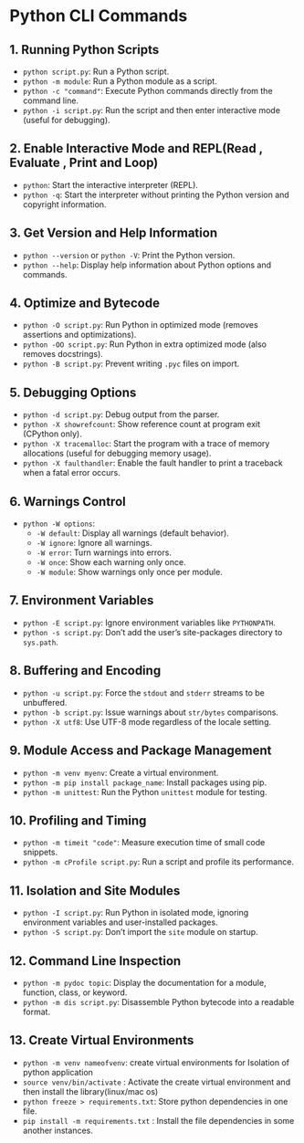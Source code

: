 # Python CLI Commands

## 1. Running Python Scripts
- `python script.py`: Run a Python script.
- `python -m module`: Run a Python module as a script.
- `python -c "command"`: Execute Python commands directly from the command line.
- `python -i script.py`: Run the script and then enter interactive mode (useful for debugging).

## 2. Enable Interactive Mode and REPL(Read , Evaluate , Print and Loop)
- `python`: Start the interactive interpreter (REPL).
- `python -q`: Start the interpreter without printing the Python version and copyright information.

## 3. Get Version and Help Information
- `python --version` or `python -V`: Print the Python version.
- `python --help`: Display help information about Python options and commands.

## 4. Optimize and Bytecode
- `python -O script.py`: Run Python in optimized mode (removes assertions and optimizations).
- `python -OO script.py`: Run Python in extra optimized mode (also removes docstrings).
- `python -B script.py`: Prevent writing `.pyc` files on import.

## 5. Debugging Options
- `python -d script.py`: Debug output from the parser.
- `python -X showrefcount`: Show reference count at program exit (CPython only).
- `python -X tracemalloc`: Start the program with a trace of memory allocations (useful for debugging memory usage).
- `python -X faulthandler`: Enable the fault handler to print a traceback when a fatal error occurs.

## 6. Warnings Control
- `python -W options`:
  - `-W default`: Display all warnings (default behavior).
  - `-W ignore`: Ignore all warnings.
  - `-W error`: Turn warnings into errors.
  - `-W once`: Show each warning only once.
  - `-W module`: Show warnings only once per module.

## 7. Environment Variables
- `python -E script.py`: Ignore environment variables like `PYTHONPATH`.
- `python -s script.py`: Don’t add the user’s site-packages directory to `sys.path`.

## 8. Buffering and Encoding
- `python -u script.py`: Force the `stdout` and `stderr` streams to be unbuffered.
- `python -b script.py`: Issue warnings about `str/bytes` comparisons.
- `python -X utf8`: Use UTF-8 mode regardless of the locale setting.

## 9. Module Access and Package Management
- `python -m venv myenv`: Create a virtual environment.
- `python -m pip install package_name`: Install packages using pip.
- `python -m unittest`: Run the Python `unittest` module for testing.

## 10. Profiling and Timing
- `python -m timeit "code"`: Measure execution time of small code snippets.
- `python -m cProfile script.py`: Run a script and profile its performance.

## 11. Isolation and Site Modules
- `python -I script.py`: Run Python in isolated mode, ignoring environment variables and user-installed packages.
- `python -S script.py`: Don’t import the `site` module on startup.

## 12. Command Line Inspection
- `python -m pydoc topic`: Display the documentation for a module, function, class, or keyword.
- `python -m dis script.py`: Disassemble Python bytecode into a readable format.

## 13. Create Virtual Environments
- `python -m venv nameofvenv`: create virtual environments for Isolation of python application
- `source venv/bin/activate` : Activate the create virtual environment and then install the library(linux/mac os)
- `python freeze > requirements.txt`: Store python dependencies in one file.
- `pip install -m requirements.txt` : Install the file dependencies in some another instances.
